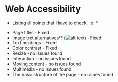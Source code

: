 # Web Accessibility

- Listing all points that I have to check, i.e: \*

* Page titles - Fixed
* Image text alternatives\*\* (<img alt="alt text">) - Fixed
* Text headings - Fixed
* Color contrast - Fixed
* Resize - no issues found
* Interaction - no issues found
* Moving content - no issues found
* Multimedia - no issues found
* The basic structure of the page - no issues found
